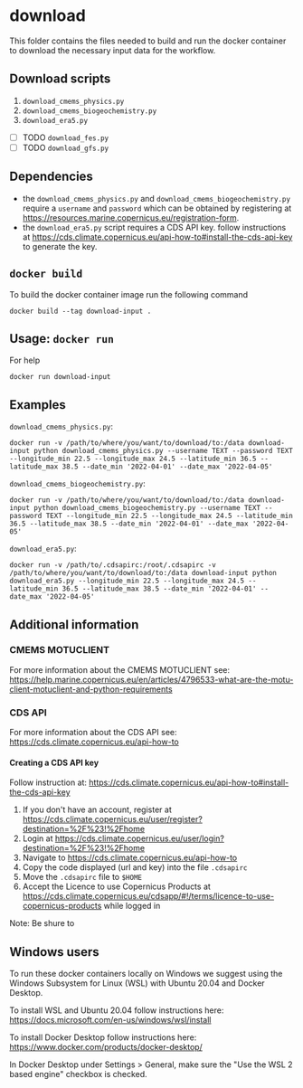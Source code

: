 # download

This folder contains the files needed to build and run the docker container to download the necessary input data for the workflow.

## Download scripts

1. `download_cmems_physics.py`
2. `download_cmems_biogeochemistry.py`
3. `download_era5.py`
- [ ] TODO `download_fes.py`
- [ ] TODO `download_gfs.py`

## Dependencies

* the `download_cmems_physics.py` and `download_cmems_biogeochemistry.py` require a `username` and `password` which can be obtained by registering at <https://resources.marine.copernicus.eu/registration-form>.
* the `download_era5.py` script requires a CDS API key. follow instructions at <https://cds.climate.copernicus.eu/api-how-to#install-the-cds-api-key> to generate the key.

## `docker build`

To build the docker container image run the following command
  
    docker build --tag download-input .

## Usage: `docker run`

For help

    docker run download-input 

## Examples

`download_cmems_physics.py`:

    docker run -v /path/to/where/you/want/to/download/to:/data download-input python download_cmems_physics.py --username TEXT --password TEXT --longitude_min 22.5 --longitude_max 24.5 --latitude_min 36.5 --latitude_max 38.5 --date_min '2022-04-01' --date_max '2022-04-05'

`download_cmems_biogeochemistry.py`:

    docker run -v /path/to/where/you/want/to/download/to:/data download-input python download_cmems_biogeochemistry.py --username TEXT --password TEXT --longitude_min 22.5 --longitude_max 24.5 --latitude_min 36.5 --latitude_max 38.5 --date_min '2022-04-01' --date_max '2022-04-05'

`download_era5.py`:

    docker run -v /path/to/.cdsapirc:/root/.cdsapirc -v /path/to/where/you/want/to/download/to:/data download-input python download_era5.py --longitude_min 22.5 --longitude_max 24.5 --latitude_min 36.5 --latitude_max 38.5 --date_min '2022-04-01' --date_max '2022-04-05'

## Additional information

### CMEMS MOTUCLIENT

For more information about the CMEMS MOTUCLIENT see: <https://help.marine.copernicus.eu/en/articles/4796533-what-are-the-motu-client-motuclient-and-python-requirements>

### CDS API

For more information about the CDS API see: <https://cds.climate.copernicus.eu/api-how-to>

#### Creating a CDS API key

Follow instruction at: <https://cds.climate.copernicus.eu/api-how-to#install-the-cds-api-key>

1. If you don't have an account, register at <https://cds.climate.copernicus.eu/user/register?destination=%2F%23!%2Fhome>
2. Login at <https://cds.climate.copernicus.eu/user/login?destination=%2F%23!%2Fhome>
3. Navigate to <https://cds.climate.copernicus.eu/api-how-to>
4. Copy the code displayed (url and key) into the file `.cdsapirc`
5. Move the `.cdsapirc` file to `$HOME`
6. Accept the Licence to use Copernicus Products at <https://cds.climate.copernicus.eu/cdsapp/#!/terms/licence-to-use-copernicus-products> while logged in

Note: Be shure to 

## Windows users

To run these docker containers locally on Windows we suggest using the Windows Subsystem for Linux (WSL) with Ubuntu 20.04 and Docker Desktop.

To install WSL and Ubuntu 20.04 follow instructions here: <https://docs.microsoft.com/en-us/windows/wsl/install>

To install Docker Desktop follow instructions here: <https://www.docker.com/products/docker-desktop/>

In Docker Desktop under Settings > General, make sure the "Use the WSL 2 based engine" checkbox is checked.
